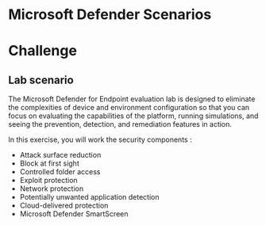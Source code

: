 
# Microsoft Defender Scenarios
# Challenge

## Lab scenario 

The Microsoft Defender for Endpoint evaluation lab is designed to eliminate the complexities of device and environment configuration so that you can focus on evaluating the capabilities of the platform, running simulations, and seeing the prevention, detection, and remediation features in action.

In this exercise, you will work the security components : 

- Attack surface reduction
- Block at first sight
- Controlled folder access
- Exploit protection
- Network protection
- Potentially unwanted application detection
- Cloud-delivered protection
- Microsoft Defender SmartScreen
